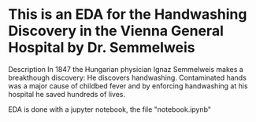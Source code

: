 # This is an EDA for the Handwashing Discovery in the Vienna General Hospital by Dr. Semmelweis 

Description
In 1847 the Hungarian physician Ignaz Semmelweis makes a breakthough discovery: He discovers handwashing. Contaminated hands was a major cause of childbed fever and by enforcing handwashing at his hospital he saved hundreds of lives.


EDA is done with a jupyter notebook, the file "notebook.ipynb"


